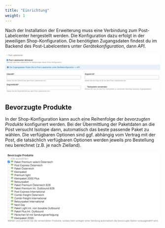 ```yaml
---
title: "Einrichtung"
weight: 1
---
```


Nach der Installation der Erweiterung muss eine Verbindung zum Post-Labelcenter hergestellt werden.
Die Konfiguration dazu erfolgt in der jeweiligen Shop-Konfiguration. Die benötigten Zugangsdaten findest du im
Backend des Post-Labelcenters unter _Gerätekonfiguration_, dann _API_.

![Einstellungen des Post-Labelcenter](settings.png)


## Bevorzugte Produkte

In der Shop-Konfiguration kann auch eine Reihenfolge der _bevorzugten Produkte_ konfiguriert werden.
Bei der Übermittlung der Paketdaten an die Post versucht Isotope dann, automatisch das beste passende Paket
zu wählen. Die verfügbaren Optionen sind ggf. abhängig vom Vertrag mit der Post, die tatsächlich verfügbaren
Optionen werden jeweils pro Bestellung neu berechnet (z.B. je nach Zielland).

![Konfiguration der bevorzugten Produkte](products.png)
